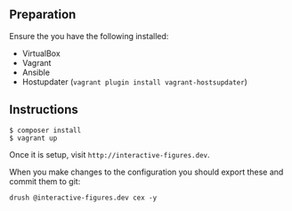 ## Preparation

Ensure the you have the following installed:

- VirtualBox
- Vagrant
- Ansible
- Hostupdater (`vagrant plugin install vagrant-hostsupdater`)

## Instructions

```
$ composer install
$ vagrant up
```

Once it is setup, visit `http://interactive-figures.dev`.

When you make changes to the configuration you should export these and commit them to git:

```
drush @interactive-figures.dev cex -y
```
